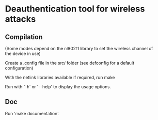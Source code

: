 
# Deauthentication tool for wireless attacks


## Compilation

(Some modes depend on the nl80211 library to set the wireless channel of the device in use)

Create a .config file in the src/ folder (see defconfig for a default configuration)

With the netlink libraries available if required, run make

Run with '-h' or '--help' to display the usage options.


## Doc

Run 'make documentation'.


